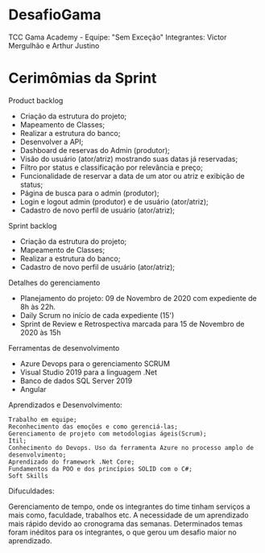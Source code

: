 # DesafioGama
TCC Gama Academy - Equipe: "Sem Exceção" Integrantes: Victor Mergulhão e Arthur Justino

#  Cerimômias da Sprint

Product backlog
<ul>
<li>Criação da estrutura do projeto;</li>
<li>Mapeamento de Classes;</li>
<li>Realizar a estrutura do banco;</li>
<li>Desenvolver a API;</li>
<li>Dashboard de reservas do Admin (produtor);</li>
<li>Visão do usuário (ator/atriz) mostrando suas datas já reservadas;</li>
<li>Filtro por status e classificação por relevância e preço;</li>
<li>Funcionalidade de reservar a data de um ator ou atriz e exibição de status;</li>
<li>Página de busca para o admin (produtor);</li>
<li>Login e logout admin (produtor) e de usuário (ator/atriz);</li>
<li>Cadastro de novo perfil de usuário (ator/atriz);</li>
</ul>

Sprint backlog
<ul>
<li>Criação da estrutura do projeto;</li>
<li>Mapeamento de Classes;</li>
<li>Realizar a estrutura do banco;</li>
<li>Cadastro de novo perfil de usuário (ator/atriz);</li>
</ul> 

Detalhes do gerenciamento
<ul>
<li>Planejamento do projeto: 09 de Novembro de 2020 com expediente de 8h às 22h.</li>
<li>Daily Scrum no início de cada expediente (15')</li>
<li>Sprint de Review e Retrospectiva marcada para 15 de Novembro de 2020 às 15h</li>
</ul>

Ferramentas de desenvolvimento
<ul>
<li>Azure Devops para o gerenciamento SCRUM</li>
<li>Visual Studio 2019 para a linguagem .Net</li>
<li>Banco de dados SQL Server 2019</li>
<li>Angular</li>
</ul>



Aprendizados e Desenvolvimento:	

	Trabalho em equipe;
	Reconhecimento das emoções e como gerenciá-las;
	Gerenciamento de projeto com metodologias ágeis(Scrum);
	Itil;
	Conhecimento do Devops. Uso da ferramenta Azure no processo amplo de desenvolvimento;
	Aprendizado do framework .Net Core;
	Fundamentos da POO e dos princípios SOLID com o C#; 
	Soft Skills

Difuculdades:

Gerenciamento de tempo, onde os integrantes do time tinham serviços a mais como, faculdade, trabalhos etc.
A necessidade de um aprendizado mais rápido devido ao cronograma das semanas. 
Determinados temas foram inéditos para os integrantes, o que gerou um desafio maior no aprendizado.


